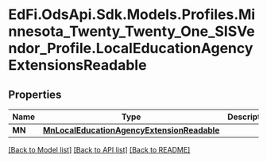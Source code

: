 # EdFi.OdsApi.Sdk.Models.Profiles.Minnesota_Twenty_Twenty_One_SISVendor_Profile.LocalEducationAgencyExtensionsReadable
## Properties

Name | Type | Description | Notes
------------ | ------------- | ------------- | -------------
**MN** | [**MnLocalEducationAgencyExtensionReadable**](MnLocalEducationAgencyExtensionReadable.md) |  | [optional] 

[[Back to Model list]](../README.md#documentation-for-models) [[Back to API list]](../README.md#documentation-for-api-endpoints) [[Back to README]](../README.md)

